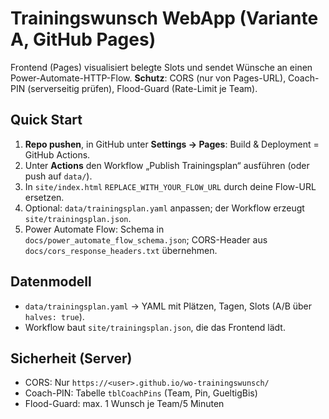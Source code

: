 # Trainingswunsch WebApp (Variante A, GitHub Pages)

Frontend (Pages) visualisiert belegte Slots und sendet Wünsche an einen Power-Automate-HTTP-Flow.
**Schutz**: CORS (nur von Pages-URL), Coach-PIN (serverseitig prüfen), Flood-Guard (Rate-Limit je Team).

## Quick Start
1. **Repo pushen**, in GitHub unter **Settings → Pages**: Build & Deployment = GitHub Actions.
2. Unter **Actions** den Workflow „Publish Trainingsplan“ ausführen (oder push auf `data/`).
3. In `site/index.html` `REPLACE_WITH_YOUR_FLOW_URL` durch deine Flow-URL ersetzen.
4. Optional: `data/trainingsplan.yaml` anpassen; der Workflow erzeugt `site/trainingsplan.json`.
5. Power Automate Flow: Schema in `docs/power_automate_flow_schema.json`; CORS-Header aus `docs/cors_response_headers.txt` übernehmen.

## Datenmodell
- `data/trainingsplan.yaml` → YAML mit Plätzen, Tagen, Slots (A/B über `halves: true`).
- Workflow baut `site/trainingsplan.json`, die das Frontend lädt.

## Sicherheit (Server)
- CORS: Nur `https://<user>.github.io/wo-trainingswunsch/`
- Coach-PIN: Tabelle `tblCoachPins` (Team, Pin, GueltigBis)
- Flood-Guard: max. 1 Wunsch je Team/5 Minuten
